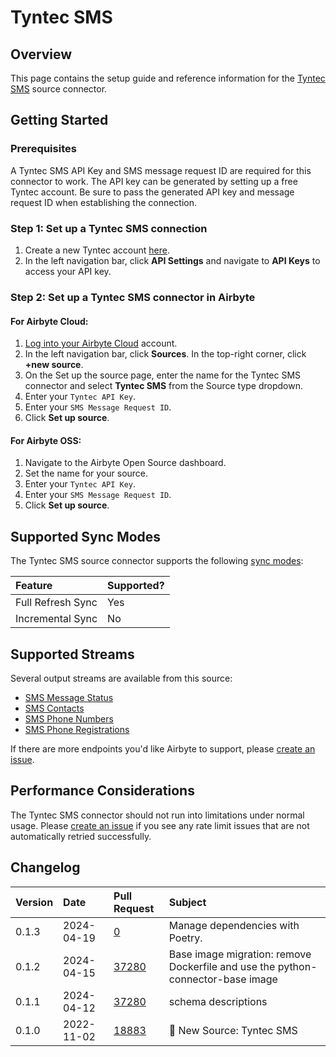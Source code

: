 # Tyntec SMS

## Overview

This page contains the setup guide and reference information for the [Tyntec SMS](https://api.tyntec.com/reference/sms/current.html#sms-api) source connector.

## Getting Started

### Prerequisites

A Tyntec SMS API Key and SMS message request ID are required for this connector to work. The API key can be generated by setting up a free Tyntec account. Be sure to pass the generated API key and message request ID when establishing the connection.

### Step 1: Set up a Tyntec SMS connection

1. Create a new Tyntec account [here](https://www.tyntec.com/create-account). 
2. In the left navigation bar, click **API Settings** and navigate to **API Keys** to access your API key.

### Step 2: Set up a Tyntec SMS connector in Airbyte

#### For Airbyte Cloud:

1. [Log into your Airbyte Cloud](https://cloud.airbyte.com/workspaces) account.
2. In the left navigation bar, click **Sources**. In the top-right corner, click **+new source**.
3. On the Set up the source page, enter the name for the Tyntec SMS connector and select **Tyntec SMS** from the Source type dropdown.
4. Enter your `Tyntec API Key`.
5. Enter your `SMS Message Request ID`.
6. Click **Set up source**.

#### For Airbyte OSS:

1. Navigate to the Airbyte Open Source dashboard.
2. Set the name for your source.
3. Enter your `Tyntec API Key`.
4. Enter your `SMS Message Request ID`.
5. Click **Set up source**.

## Supported Sync Modes

The Tyntec SMS source connector supports the following [sync modes](https://docs.airbyte.com/cloud/core-concepts#connection-sync-modes):

| Feature           | Supported? |
|:------------------|:-----------|
| Full Refresh Sync | Yes        |
| Incremental Sync  | No         |

## Supported Streams

Several output streams are available from this source:

- [SMS Message Status](https://api.tyntec.com/reference/sms/current.html#sms-api-Read%20SMS%20status)
- [SMS Contacts](https://api.tyntec.com/reference/sms/current.html#sms-api-List%20all%20contacts)
- [SMS Phone Numbers](https://api.tyntec.com/reference/sms/current.html#sms-api-List%20all%20phone%20numbers)
- [SMS Phone Registrations](https://api.tyntec.com/reference/sms/current.html#sms-api-List%20all%20phones)

If there are more endpoints you'd like Airbyte to support, please [create an issue](https://github.com/airbytehq/airbyte/issues/new/choose).

## Performance Considerations

The Tyntec SMS connector should not run into limitations under normal usage. Please [create an issue](https://github.com/airbytehq/airbyte/issues) if you see any rate limit issues that are not automatically retried successfully.

## Changelog

| Version | Date       | Pull Request                                             | Subject                                         |
|:--------|:-----------|:---------------------------------------------------------|:------------------------------------------------|
| 0.1.3 | 2024-04-19 | [0](https://github.com/airbytehq/airbyte/pull/0) | Manage dependencies with Poetry. |
| 0.1.2 | 2024-04-15 | [37280](https://github.com/airbytehq/airbyte/pull/37280) | Base image migration: remove Dockerfile and use the python-connector-base image |
| 0.1.1 | 2024-04-12 | [37280](https://github.com/airbytehq/airbyte/pull/37280) | schema descriptions |
| 0.1.0 | 2022-11-02 | [18883](https://github.com/airbytehq/airbyte/pull/18883) | 🎉 New Source: Tyntec SMS |
